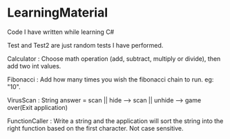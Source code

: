 # LearningMaterial
Code I have written while learning C#

Test and Test2 are just random tests I have performed.

Calculator : Choose math operation (add, subtract, multiply or divide), then add two int values.

Fibonacci : Add how many times you wish the fibonacci chain to run. eg: "10".

VirusScan : String answer = scan || hide --> scan || unhide --> game over(Exit application)

FunctionCaller : Write a string and the application will sort the string into the right function based on the first character. 
Not case sensitive.
